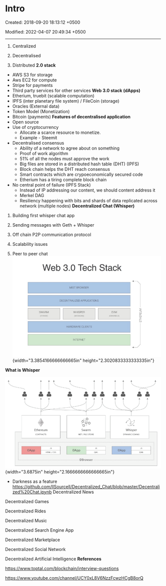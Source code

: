 # Intro

Created: 2018-09-20 18:13:12 +0500

Modified: 2022-04-07 20:49:34 +0500

---

1.  Centralized

2.  Decentralised

3.  Distributed
**2.0 stack**
-   AWS S3 for storage
-   Aws EC2 for compute
-   Stripe for payments
-   Third party services for other services
**Web 3.0 stack (dApps)**
-   Etherium, truebit (scalable computation)
-   IPFS (inter planetary file system) / FileCoin (storage)
-   Oracles (External data)
-   Token Model (Monetization)
-   Bitcoin (payments)
**Features of decentralised application**
-   Open source
-   Use of cryptocurrency
    -   Allocate a scarce resource to monetize.
    -   Example - Steemit
-   Decentralised consensus
    -   Ability of a network to agree about on something
    -   Proof of work algorithm
    -   51% of all the nodes must approve the work
    -   Big files are stored in a distributed hash table (DHT) (IPFS)
    -   Block chain helps the DHT reach consensus
    -   Smart contracts which are crypoeconomically secured code
    -   Etherium has a tiring complete block chain
-   No central point of failure (IPFS Stack)
    -   Instead of IP addressing our content, we should content address it
    -   Merkel DAG
    -   Resiliency happening with bits and shards of data replicated across network (multiple nodes)
**Decentralized Chat (Whisper)**

1.  Building first whisper chat app

2.  Sending messages with Geth + Whisper

3.  Off chain P2P communication protocol

4.  Scalability issues

5.  Peer to peer chat
![alt text](media/Intro-image1.jpeg){width="3.3854166666666665in" height="2.3020833333333335in"}

**What is Whisper**

![alt text](media/Intro-image2.png){width="3.6875in" height="2.1666666666666665in"}
-   Darkness as a feature
<https://github.com/llSourcell/Decentralized_Chat/blob/master/Decentralized%20Chat.ipynb>
Decentralized News

Decentralized Games

Decentralized Rides

Decentralized Music

Decentralized Search Engine App

Decentralized Marketplace

Decentralized Social Network

Decentralized Artificial Intelligence
**References**

<https://www.toptal.com/blockchain/interview-questions>

<https://www.youtube.com/channel/UCY0xL8V6NzzFcwzHCgB8orQ>